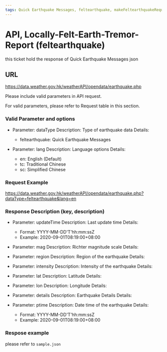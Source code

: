 ```yaml
---
tags: Quick Earthquake Messages, feltearthquake, makeFeltearthquakeRequest
---
```


# API, Locally-Felt-Earth-Tremor-Report (feltearthquake)

this ticket hold the response of  Quick Earthquake Messages json

## URL

<https://data.weather.gov.hk/weatherAPI/opendata/earthquake.php>

Please include valid parameters in API request.

For valid parameters, please refer to Request table in this section.

### Valid Parameter and options

- Parameter: dataType
  Description: Type of earthquake data
  Details:
  - feltearthquake: Quick Earthquake Messages

- Parameter: lang
  Description: Language options
  Details:
  - en: English (Default)
  - tc: Traditional Chinese
  - sc: Simplified Chinese

### Request Example

<https://data.weather.gov.hk/weatherAPI/opendata/earthquake.php?dataType=feltearthquake&lang=en>

### Response Description (key, description)

- Parameter: updateTime
  Description: Last update time
  Details:
  - Format: YYYY-MM-DD'T'hh:mm:ssZ
  - Example: 2020-09-01T08:19:00+08:00

- Parameter: mag
  Description: Richter magnitude scale
  Details:

- Parameter: region
  Description: Region of the earthquake
  Details:

- Parameter: intensity
  Description: Intensity of the earthquake
  Details:

- Parameter: lat
  Description: Latitude
  Details:

- Parameter: lon
  Description: Longitude
  Details:

- Parameter: details
  Description: Earthquake Details
  Details:

- Parameter: ptime
  Description: Date time of the earthquake
  Details:
  - Format: YYYY-MM-DD'T'hh:mm:ssZ
  - Example: 2020-09-01T08:19:00+08:00

### Respose example

please refer to `sample.json`
